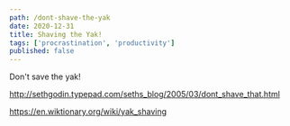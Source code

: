 ```yaml
---
path: /dont-shave-the-yak
date: 2020-12-31
title: Shaving the Yak!
tags: ['procrastination', 'productivity']
published: false
---
```


Don't save the yak!

http://sethgodin.typepad.com/seths_blog/2005/03/dont_shave_that.html

https://en.wiktionary.org/wiki/yak_shaving
